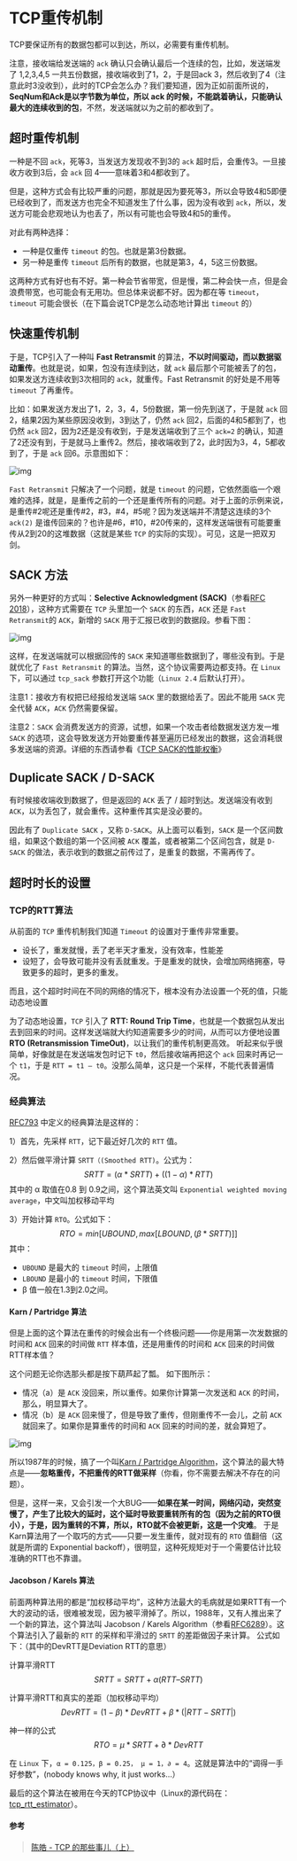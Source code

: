 # TCP重传机制

TCP要保证所有的数据包都可以到达，所以，必需要有重传机制。

注意，接收端给发送端的 `ack` 确认只会确认最后一个连续的包，比如，发送端发了 1,2,3,4,5 一共五份数据，接收端收到了1，2，于是回ack 3，然后收到了4（注意此时3没收到），此时的TCP会怎么办？我们要知道，因为正如前面所说的，**SeqNum和Ack是以字节数为单位，所以 ack 的时候，不能跳着确认，只能确认最大的连续收到的包**，不然，发送端就以为之前的都收到了。



## 超时重传机制

一种是不回 `ack`，死等3，当发送方发现收不到3的 `ack` 超时后，会重传3。一旦接收方收到3后，会 `ack` 回 4——意味着3和4都收到了。

但是，这种方式会有比较严重的问题，那就是因为要死等3，所以会导致4和5即便已经收到了，而发送方也完全不知道发生了什么事，因为没有收到 `ack`，所以，发送方可能会悲观地认为也丢了，所以有可能也会导致4和5的重传。

对此有两种选择：

- 一种是仅重传 `timeout` 的包。也就是第3份数据。
- 另一种是重传 `timeout` 后所有的数据，也就是第3，4，5这三份数据。

这两种方式有好也有不好。第一种会节省带宽，但是慢，第二种会快一点，但是会浪费带宽，也可能会有无用功。但总体来说都不好。因为都在等 `timeout`，`timeout` 可能会很长（在下篇会说TCP是怎么动态地计算出 `timeout` 的）



## 快速重传机制

于是，TCP引入了一种叫 **Fast Retransmit**  的算法，**不以时间驱动，而以数据驱动重传**。也就是说，如果，包没有连续到达，就 `ack` 最后那个可能被丢了的包，如果发送方连续收到3次相同的 `ack`，就重传。Fast Retransmit 的好处是不用等 `timeout` 了再重传。

比如：如果发送方发出了1，2，3，4，5份数据，第一份先到送了，于是就 `ack` 回2，结果2因为某些原因没收到，3到达了，仍然 `ack` 回2，后面的4和5都到了，也仍然 `ack` 回2，因为2还是没有收到，于是发送端收到了三个 `ack=2` 的确认，知道了2还没有到，于是就马上重传2。然后，接收端收到了2，此时因为3，4，5都收到了，于是 `ack` 回6。示意图如下：

![img](assets/FASTIncast021.png)

`Fast Retransmit` 只解决了一个问题，就是 `timeout` 的问题，它依然面临一个艰难的选择，就是，是重传之前的一个还是重传所有的问题。对于上面的示例来说，是重传#2呢还是重传#2，#3，#4，#5呢？因为发送端并不清楚这连续的3个 `ack(2)` 是谁传回来的？也许是#6，#10，#20传来的，这样发送端很有可能要重传从2到20的这堆数据（这就是某些 `TCP` 的实际的实现）。可见，这是一把双刃剑。





## SACK 方法

另外一种更好的方式叫：**Selective Acknowledgment (SACK)**（参看[RFC 2018](https://tools.ietf.org/html/rfc2018)），这种方式需要在 `TCP` 头里加一个 `SACK` 的东西，`ACK` 还是 `Fast Retransmit`的 `ACK`，新增的 `SACK` 用于汇报已收到的数据段。参看下图：

![img](assets/tcp_sack_example-1024x577.jpg)

这样，在发送端就可以根据回传的 `SACK` 来知道哪些数据到了，哪些没有到。于是就优化了 `Fast Retransmit` 的算法。当然，这个协议需要两边都支持。在 `Linux` 下，可以通过 `tcp_sack` 参数打开这个功能（`Linux 2.4` 后默认打开）。

注意1：接收方有权把已经报给发送端 `SACK` 里的数据给丢了。因此不能用 `SACK` 完全代替 `ACK`，`ACK` 仍然需要保留。

注意2：`SACK` 会消费发送方的资源，试想，如果一个攻击者给数据发送方发一堆 `SACK` 的选项，这会导致发送方开始要重传甚至遍历已经发出的数据，这会消耗很多发送端的资源。详细的东西请参看《[TCP SACK的性能权衡](https://www.ibm.com/developerworks/cn/linux/l-tcp-sack/)》





## Duplicate SACK / D-SACK

有时候接收端收到数据了，但是返回的 `ACK` 丢了 / 超时到达。发送端没有收到 `ACK`，以为丢包了，就会重传。这种重传其实是没必要的。

因此有了 `Duplicate SACK` ，又称 `D-SACK`。从上面可以看到，`SACK` 是一个区间数组，如果这个数组的第一个区间被 `ACK` 覆盖，或者被第二个区间包含，就是 `D-SACK` 的做法，表示收到的数据之前传过了，是重复的数据，不需再传了。





## 超时时长的设置

### TCP的RTT算法

从前面的 `TCP` 重传机制我们知道 `Timeout` 的设置对于重传非常重要。

- 设长了，重发就慢，丢了老半天才重发，没有效率，性能差
- 设短了，会导致可能并没有丢就重发。于是重发的就快，会增加网络拥塞，导致更多的超时，更多的重发。

而且，这个超时时间在不同的网络的情况下，根本没有办法设置一个死的值，只能动态地设置

 为了动态地设置，`TCP` 引入了 **RTT: Round Trip Time**，也就是一个数据包从发出去到回来的时间。这样发送端就大约知道需要多少的时间，从而可以方便地设置 **RTO (Retransmission TimeOut)**，以让我们的重传机制更高效。 听起来似乎很简单，好像就是在发送端发包时记下 `t0`，然后接收端再把这个 `ack` 回来时再记一个 `t1`，于是 `RTT = t1 – t0`。没那么简单，这只是一个采样，不能代表普遍情况。



### 经典算法

[RFC793](https://tools.ietf.org/html/rfc793) 中定义的经典算法是这样的：

1）首先，先采样 `RTT`，记下最近好几次的 `RTT` 值。

2）然后做平滑计算 `SRTT（(Smoothed RTT)`。公式为：
$$
SRTT = ( α * SRTT ) + ((1- α) * RTT)
$$
其中的 α 取值在0.8 到 0.9之间，这个算法英文叫 `Exponential weighted moving average`，中文叫加权移动平均

3）开始计算 `RTO`。公式如下：
$$
RTO = min [ UBOUND,  max [ LBOUND,  (β * SRTT) ]  ]
$$
其中：

- `UBOUND` 是最大的 `timeout` 时间，上限值
- `LBOUND` 是最小的 `timeout` 时间，下限值
- β 值一般在1.3到2.0之间。



#### Karn / Partridge 算法

但是上面的这个算法在重传的时候会出有一个终极问题——你是用第一次发数据的时间和 `ACK` 回来的时间做 `RTT` 样本值，还是用重传的时间和 `ACK` 回来的时间做RTT样本值？

这个问题无论你选那头都是按下葫芦起了瓢。 如下图所示：

- 情况（a）是 `ACK` 没回来，所以重传。如果你计算第一次发送和 `ACK` 的时间，那么，明显算大了。
- 情况（b）是 `ACK` 回来慢了，但是导致了重传，但刚重传不一会儿，之前 `ACK` 就回来了。如果你是算重传的时间和 `ACK` 回来的时间的差，就会算短了。

![img](https://coolshell.cn/wp-content/uploads/2014/05/Karn-Partridge-Algorithm.jpg)

所以1987年的时候，搞了一个叫[Karn / Partridge Algorithm](https://en.wikipedia.org/wiki/Karn's_Algorithm)，这个算法的最大特点是——**忽略重传，不把重传的RTT做采样**（你看，你不需要去解决不存在的问题）。

但是，这样一来，又会引发一个大BUG——**如果在某一时间，网络闪动，突然变慢了，产生了比较大的延时，这个延时导致要重转所有的包（因为之前的RTO很小），于是，因为重转的不算，所以，RTO就不会被更新，这是一个灾难**。 于是Karn算法用了一个取巧的方式——只要一发生重传，就对现有的 `RTO` 值翻倍（这就是所谓的 Exponential backoff），很明显，这种死规矩对于一个需要估计比较准确的RTT也不靠谱。



#### Jacobson / Karels 算法

前面两种算法用的都是“加权移动平均”，这种方法最大的毛病就是如果RTT有一个大的波动的话，很难被发现，因为被平滑掉了。所以，1988年，又有人推出来了一个新的算法，这个算法叫 Jacobson / Karels Algorithm（参看[RFC6289](https://tools.ietf.org/html/rfc6298)）。这个算法引入了最新的 `RTT` 的采样和平滑过的 `SRTT` 的差距做因子来计算。 公式如下：（其中的DevRTT是Deviation RTT的意思）



计算平滑RTT
$$
SRTT = SRTT + α (RTT – SRTT)
$$


计算平滑RTT和真实的差距（加权移动平均）
$$
DevRTT = (1-β)*DevRTT + β*(|RTT-SRTT|)
$$


神一样的公式
$$
RTO= µ * SRTT + ∂ *DevRTT
$$


在 `Linux` 下，`α = 0.125，β = 0.25， μ = 1，∂ = 4`。这就是算法中的“调得一手好参数”，(nobody knows why, it just works…） 

最后的这个算法在被用在今天的TCP协议中（Linux的源代码在：[tcp_rtt_estimator](http://lxr.free-electrons.com/source/net/ipv4/tcp_input.c?v=2.6.32#L609)）。





#### 参考

> [陈皓 - TCP 的那些事儿（上）](https://coolshell.cn/articles/11564.html#%E8%B6%85%E6%97%B6%E9%87%8D%E4%BC%A0%E6%9C%BA%E5%88%B6)
